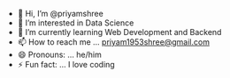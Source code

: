 - 👋 Hi, I’m @priyamshree
- 👀 I’m interested in Data Science
- 🌱 I’m currently learning Web Development and Backend
- 📫 How to reach me ... priyam1953shree@gmail.com
- 😄 Pronouns: ... he/him
- ⚡ Fun fact: ... I love coding

<!---
priyamshree/priyamshree is a ✨ special ✨ repository because its `README.md` (this file) appears on your GitHub profile.
You can click the Preview link to take a look at your changes.
--->
